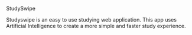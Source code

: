 StudySwipe

Studyswipe is an easy to use studying web application.
This app uses Artificial Intelligence to create a more simple and faster study experience.
